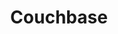 ---
title: Couchbase
isOfficial: false
categories:
  - nosql-database
docs:
  - id: java
    url: https://www.testcontainers.org/modules/databases/couchbase/
    example: |
      ```
      var couchbase = new CouchbaseContainer(DockerImageName.parse(
        "couchbase/server:community-7.0.2"
      ));
      couchbase.start();
      ```
  - id: go
    url: https://golang.testcontainers.org/modules/couchbase/
    example: |
      ```
      container, err := couchbase.StartContainer(ctx,
        couchbase.WithImageName("couchbase/server:community-7.0.2"),
        couchbase.WithBucket(couchbase.NewBucket("bucketName")),
      )
      ```
  - id: dotnet
    url: https://dotnet.testcontainers.org/modules/
    example: |
      ```
      ```
description: |
  A document oriented NoSQL database
---